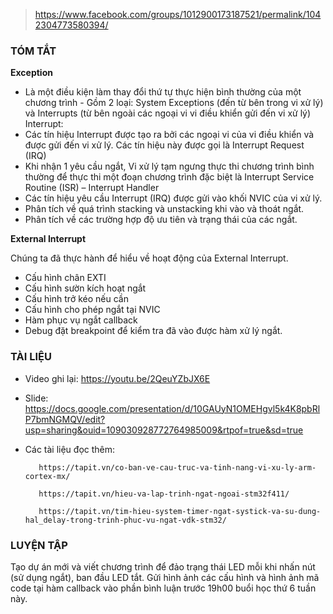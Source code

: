 > https://www.facebook.com/groups/1012900173187521/permalink/1042304773580394/

### TÓM TẮT
**Exception**

+ Là một điều kiện làm thay đổi thứ tự thực hiện bình thường của một chương trình - Gồm 2 loại: System Exceptions (đến từ bên trong vi xử lý) và Interrupts (từ bên ngoài các ngoại vi vi điều khiển gửi đến vi xử lý)
Interrupt:
+ Các tín hiệu Interrupt được tạo ra bởi các ngoại vi của vi điều khiển và được gửi đến vi xử lý. Các tín hiệu này được gọi là Interrupt Request (IRQ)
+ Khi nhận 1 yêu cầu ngắt, Vi xử lý tạm ngưng thực thi chương trình bình thường để thực thi một đoạn chương trình đặc biệt là Interrupt Service Routine (ISR) – Interrupt Handler
+ Các tín hiệu yêu cầu Interrupt (IRQ) được gửi vào khối NVIC của vi xử lý.
+ Phân tích về quá trình stacking và unstacking khi vào và thoát ngắt.
+ Phân tích về các trường hợp độ ưu tiên và trạng thái của các ngắt.

**External Interrupt**

Chúng ta đã thực hành để hiểu về hoạt động của External Interrupt.
+ Cấu hình chân EXTI
+ Cấu hình sườn kích hoạt ngắt
+ Cấu hình trở kéo nếu cần
+ Cấu hình cho phép ngắt tại NVIC
+ Hàm phục vụ ngắt callback
+ Debug đặt breakpoint để kiểm tra đã vào được hàm xử lý ngắt.

### TÀI LIỆU
+ Video ghi lại: https://youtu.be/2QeuYZbJX6E
+ Slide: https://docs.google.com/presentation/d/10GAUyN1OMEHgvl5k4K8pbRlP7bmNGMQV/edit?usp=sharing&ouid=109030928772764985009&rtpof=true&sd=true

+ Các tài liệu đọc thêm:
  
         https://tapit.vn/co-ban-ve-cau-truc-va-tinh-nang-vi-xu-ly-arm-cortex-mx/
  
         https://tapit.vn/hieu-va-lap-trinh-ngat-ngoai-stm32f411/
  
         https://tapit.vn/tim-hieu-system-timer-ngat-systick-va-su-dung-hal_delay-trong-trinh-phuc-vu-ngat-vdk-stm32/

### LUYỆN TẬP
Tạo dự án mới và viết chương trình để đảo trạng thái LED mỗi khi nhấn nút (sử dụng ngắt), ban đầu LED tắt. Gửi hình ảnh các cấu hình và hình ảnh mã code tại hàm callback vào phần bình luận trước 19h00 buổi học thứ 6 tuần này.
